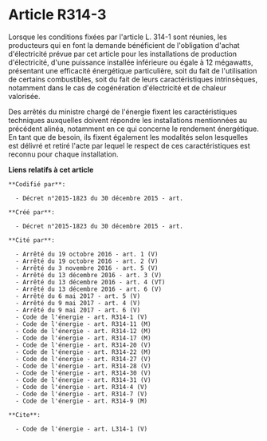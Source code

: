 # Article R314-3

Lorsque les conditions fixées par l'article L. 314-1 sont réunies, les producteurs qui en font la demande bénéficient de
l'obligation d'achat d'électricité prévue par cet article pour les installations de production d'électricité, d'une puissance
installée inférieure ou égale à 12 mégawatts, présentant une efficacité énergétique particulière, soit du fait de
l'utilisation de certains combustibles, soit du fait de leurs caractéristiques intrinsèques, notamment dans le cas de
cogénération d'électricité et de chaleur valorisée. 

Des arrêtés du ministre chargé de l'énergie fixent les caractéristiques techniques auxquelles doivent répondre les
installations mentionnées au précédent alinéa, notamment en ce qui concerne le rendement énergétique. En tant que de besoin,
ils fixent également les modalités selon lesquelles est délivré et retiré l'acte par lequel le respect de ces
caractéristiques est reconnu pour chaque installation.

**Liens relatifs à cet article**

	**Codifié par**:

	  - Décret n°2015-1823 du 30 décembre 2015 - art.

	**Créé par**:

	  - Décret n°2015-1823 du 30 décembre 2015 - art.

	**Cité par**:

	  - Arrêté du 19 octobre 2016 - art. 1 (V)
	  - Arrêté du 19 octobre 2016 - art. 2 (V)
	  - Arrêté du 3 novembre 2016 - art. 5 (V)
	  - Arrêté du 13 décembre 2016 - art. 3 (V)
	  - Arrêté du 13 décembre 2016 - art. 4 (VT)
	  - Arrêté du 13 décembre 2016 - art. 6 (V)
	  - Arrêté du 6 mai 2017 - art. 5 (V)
	  - Arrêté du 9 mai 2017 - art. 4 (V)
	  - Arrêté du 9 mai 2017 - art. 6 (V)
	  - Code de l'énergie - art. R314-1 (V)
	  - Code de l'énergie - art. R314-11 (M)
	  - Code de l'énergie - art. R314-12 (M)
	  - Code de l'énergie - art. R314-17 (M)
	  - Code de l'énergie - art. R314-20 (V)
	  - Code de l'énergie - art. R314-22 (M)
	  - Code de l'énergie - art. R314-27 (V)
	  - Code de l'énergie - art. R314-28 (V)
	  - Code de l'énergie - art. R314-30 (V)
	  - Code de l'énergie - art. R314-31 (V)
	  - Code de l'énergie - art. R314-4 (V)
	  - Code de l'énergie - art. R314-7 (V)
	  - Code de l'énergie - art. R314-9 (M)

	**Cite**:

	  - Code de l'énergie - art. L314-1 (V)
